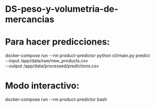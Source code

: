 # DS-peso-y-volumetria-de-mercancias



# Para hacer predicciones:
docker-compose run --rm product-predictor python cli/main.py predict \
  --input /app/data/raw/new_products.csv \
  --output /app/data/processed/predictions.csv

# Modo interactivo:
docker-compose run --rm product-predictor bash
